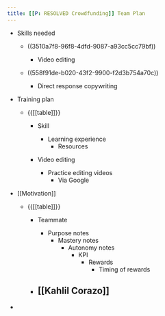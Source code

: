 ```yaml
---
title: [[P: RESOLVED Crowdfunding]] Team Plan
---
```


- Skills needed
	 - ((3510a7f8-96f8-4dfd-9087-a93cc5cc79bf))
		 - Video editing

	 - ((558f91de-b020-43f2-9900-f2d3b754a70c))
		 - Direct response copywriting

- Training plan
	 - {{[[table]]}}
		 - Skill
			 - Learning experience
				 - Resources

		 - Video editing
			 - Practice editing videos
				 - Via Google

- [[Motivation]]
	 - {{[[table]]}}
		 - Teammate
			 - Purpose notes
				 - Mastery notes
					 - Autonomy notes
						 - KPI
							 - Rewards
								 - Timing of rewards

		 - [[Kahlil Corazo]]
			 - 

- 
